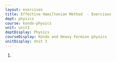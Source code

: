 ```yaml
---
layout: exercises
title: Effective Hamiltonian Method  - Exercises
dept: physics
course: kondo-physics
unit: unit3
deptDisplay: Physics
courseDisplay: Kondo and Heavy Fermion physics
unitDisplay: Unit 3
---
```

<ol>
<li> <div class="exercise"> 

</div> </li></ol>

